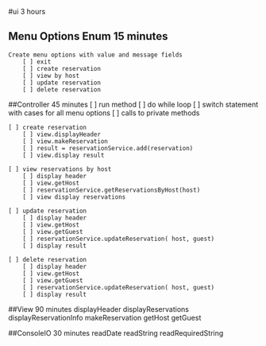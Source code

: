 #ui 3 hours

## Menu Options Enum 15 minutes
    Create menu options with value and message fields
        [ ] exit
        [ ] create reservation
        [ ] view by host
        [ ] update reservation
        [ ] delete reservation
        
##Controller 45 minutes
    [ ] run method
        [ ] do while loop
        [ ] switch statement with cases for all menu options
        [ ] calls to private methods
        
    [ ] create reservation
        [ ] view.displayHeader
        [ ] view.makeReservation
        [ ] result = reservationService.add(reservation)
        [ ] view.display result
        
    [ ] view reservations by host
        [ ] display header
        [ ] view.getHost
        [ ] reservationService.getReservationsByHost(host)
        [ ] view display reservations
    
    [ ] update reservation
        [ ] display header
        [ ] view.getHost
        [ ] view.getGuest
        [ ] reservationService.updateReservation( host, guest)
        [ ] display result
    
    [ ] delete reservation
        [ ] display header
        [ ] view.getHost
        [ ] view.getGuest
        [ ] reservationService.updateReservation( host, guest)
        [ ] display result            

##View 90 minutes
    displayHeader
    displayReservations
    displayReservationInfo
    makeReservation
    getHost
    getGuest

##ConsoleIO 30 minutes
    readDate
    readString
    readRequiredString
